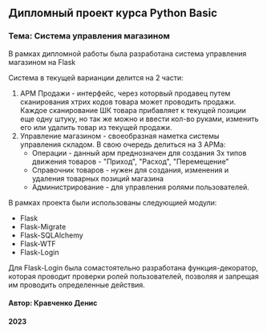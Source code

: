 ## Дипломный проект курса Python Basic

### Тема: Система управления магазином

В рамках дипломной работы была разработана система управления магазином на Flask

Система в текущей варианции делится на 2 части: 

1) АРМ Продажи - интерфейс, через которвый продавец путем сканирования хтрих кодов товара может проводить продажи. Каждое сканирование ШК товара прибавляет к текущей позиции еще одну штуку, но так же можно и ввести кол-во руками, изменить его или удалить товар из текущей продажи.
2) Управление магазином - своеобразная наметка системы управления складом. В свою очередь делиться на 3 АРМа:
   - Операции - данный арм преднозначен для создания 3х типов движения товаров - "Приход", "Расход", "Перемещение"
   - Справочник товаров - нужен для создания, изменения и удаления товарных позиций магазина
   - Администрирование - для управления ролями пользователей.


В рамках проекта были использованы следующией модули: 
- Flask
- Flask-Migrate
- Flask-SQLAlchemy
- Flask-WTF
- Flask-Login

Для Flask-Login была сомастоятельно разработана функция-декоратор, которая проводит проверки ролей пользователей, позволяя и запрещая им проводить определенные действия.

#### Автор: Кравченко Денис
#### 2023
